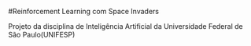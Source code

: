 #Reinforcement Learning com Space Invaders

Projeto da disciplina de Inteligência Artificial da Universidade Federal de São Paulo(UNIFESP)
